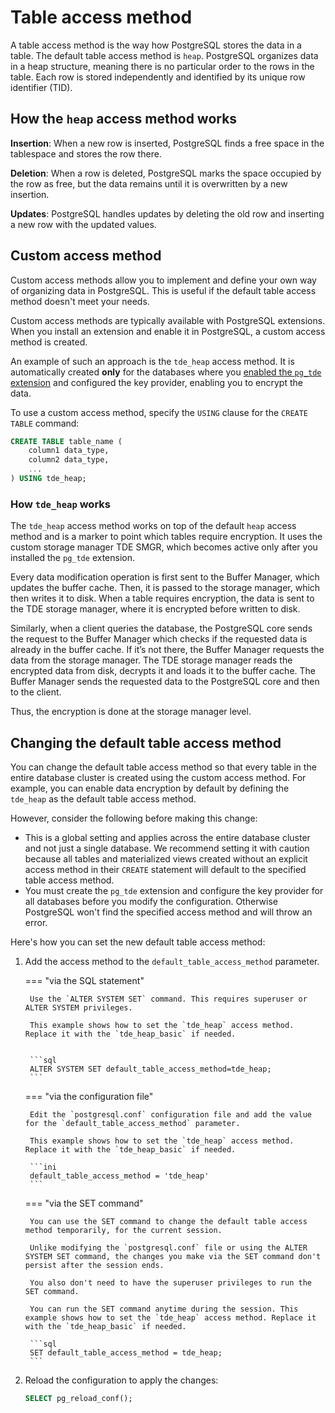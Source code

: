 # Table access method

A table access method is the way how PostgreSQL stores the data in a table. The default table access method is `heap`. PostgreSQL organizes data in a heap structure, meaning there is no particular order to the rows in the table. Each row is stored independently and identified by its unique row identifier (TID).

## How the `heap` access method works

**Insertion**: When a new row is inserted, PostgreSQL finds a free space in the tablespace and stores the row there.

**Deletion**: When a row is deleted, PostgreSQL marks the space occupied by the row as free, but the data remains until it is overwritten by a new insertion.

**Updates**: PostgreSQL handles updates by deleting the old row and inserting a new row with the updated values.

## Custom access method

Custom access methods allow you to implement and define your own way of organizing data in PostgreSQL. This is useful if the default table access method doesn't meet your needs.

Custom access methods are typically available with PostgreSQL extensions. When you install an extension and enable it in PostgreSQL, a custom access method is created.

An example of such an approach is the `tde_heap` access method. It is automatically created **only** for the databases where you [enabled the `pg_tde` extension](setup.md) and configured the key provider, enabling you to encrypt the data.

To use a custom access method, specify the `USING` clause for the `CREATE TABLE` command:

```sql
CREATE TABLE table_name (
    column1 data_type,
    column2 data_type,
    ...
) USING tde_heap;
```

### How `tde_heap` works

The `tde_heap` access method works on top of the default `heap` access method and is a marker to point which tables require encryption. It uses the custom storage manager TDE SMGR, which becomes active only after you installed the `pg_tde` extension. 

Every data modification operation is first sent to the Buffer Manager, which updates the buffer cache. Then, it is passed to the storage manager, which then writes it to disk. When a table requires encryption, the data is sent to the TDE storage manager, where it is encrypted before written to disk. 

Similarly, when a client queries the database, the PostgreSQL core sends the request to the Buffer Manager which checks if the requested data is already in the buffer cache. If it’s not there, the Buffer Manager requests the data from the storage manager. The TDE storage manager  reads the encrypted data from disk, decrypts it and loads it to the buffer cache. The Buffer Manager sends the requested data to the PostgreSQL core and then to the client. 


Thus, the encryption is done at the storage manager level. 

## Changing the default table access method

You can change the default table access method so that every table in the entire database cluster is created using the custom access method. For example, you can enable data encryption by default by defining the `tde_heap` as the default table access method. 

However, consider the following before making this change:

* This is a global setting and applies across the entire database cluster and not just a single database. 
We recommend setting it with caution because all tables and materialized views created without an explicit access method in their `CREATE` statement will default to the specified table access method. 
* You must create the `pg_tde` extension and configure the key provider for all databases before you modify the configuration. Otherwise PostgreSQL won't find the specified access method and will throw an error.

Here's how you can set the new default table access method:

1. Add the access method to the `default_table_access_method` parameter.        

    === "via the SQL statement"

        Use the `ALTER SYSTEM SET` command. This requires superuser or ALTER SYSTEM privileges.

        This example shows how to set the `tde_heap` access method. Replace it with the `tde_heap_basic` if needed. 
    

        ```sql
        ALTER SYSTEM SET default_table_access_method=tde_heap;
        ```

    === "via the configuration file"

        Edit the `postgresql.conf` configuration file and add the value for the `default_table_access_method` parameter.
        
        This example shows how to set the `tde_heap` access method. Replace it with the `tde_heap_basic` if needed.

        ```ini
        default_table_access_method = 'tde_heap'
        ```  

    === "via the SET command"

        You can use the SET command to change the default table access method temporarily, for the current session. 
        
        Unlike modifying the `postgresql.conf` file or using the ALTER SYSTEM SET command, the changes you make via the SET command don't persist after the session ends.

        You also don't need to have the superuser privileges to run the SET command.

        You can run the SET command anytime during the session. This example shows how to set the `tde_heap` access method. Replace it with the `tde_heap_basic` if needed.

        ```sql
        SET default_table_access_method = tde_heap;
        ```

2. Reload the configuration to apply the changes:

    ```sql
    SELECT pg_reload_conf();
    ```

